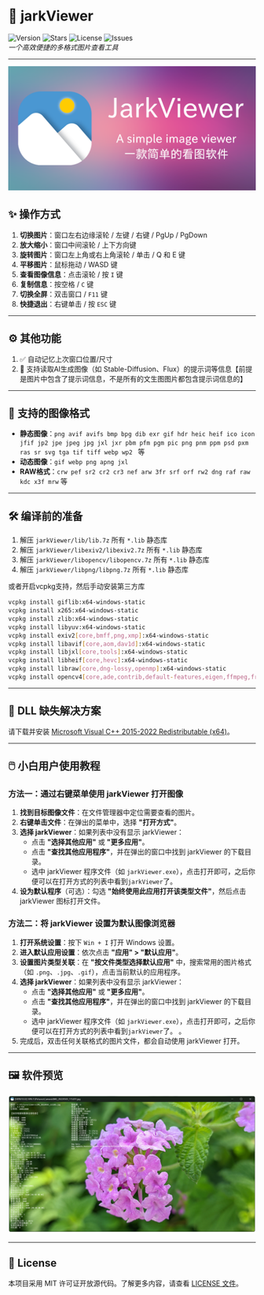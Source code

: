 # 🌟 jarkViewer 

![Version](https://img.shields.io/github/v/release/jark006/jarkViewer) ![Stars](https://img.shields.io/github/stars/jark006/jarkViewer) ![License](https://img.shields.io/github/license/jark006/jarkViewer) ![Issues](https://img.shields.io/github/issues/jark006/jarkViewer)  
*一个高效便捷的多格式图片查看工具*

---

![Preview](SocialPreview.png)

## ✨ 操作方式

1. **切换图片**：窗口左右边缘滚轮 / 左键 / 右键 / PgUp / PgDown  
1. **放大缩小**：窗口中间滚轮 / 上下方向键  
1. **旋转图片**：窗口左上角或右上角滚轮 / 单击 / Q 和 E 键  
1. **平移图片**：鼠标拖动 / WASD 键  
1. **查看图像信息**：点击滚轮 / 按 `I` 键  
1. **复制信息**：按空格 / `C` 键  
1. **切换全屏**：双击窗口 / `F11` 键  
1. **快捷退出**：右键单击 / 按 `ESC` 键

---

## ⚙️ 其他功能  

1. ✅ 自动记忆上次窗口位置/尺寸  
2. 📖 支持读取AI生成图像（如 Stable-Diffusion、Flux）的提示词等信息【前提是图片中包含了提示词信息，不是所有的文生图图片都包含提示词信息的】

---

## 📂 支持的图像格式

- **静态图像**：`png avif avifs bmp bpg dib exr gif hdr heic heif ico icon jfif jp2 jpe jpeg jpg jxl jxr pbm pfm pgm pic png pnm ppm psd pxm ras sr svg tga tif tiff webp wp2
` 等  
- **动态图像**：`gif webp png apng jxl`  
- **RAW格式**：`crw pef sr2 cr2 cr3 nef arw 3fr srf orf rw2 dng raf raw kdc x3f mrw` 等  

---

## 🛠️ 编译前的准备

1. 解压 `jarkViewer/lib/lib.7z` 所有 `*.lib` 静态库
2. 解压 `jarkViewer/libexiv2/libexiv2.7z` 所有 `*.lib` 静态库
3. 解压 `jarkViewer/libopencv/libopencv.7z` 所有 `*.lib` 静态库
4. 解压 `jarkViewer/libpng/libpng.7z` 所有 `*.lib` 静态库

或者开启vcpkg支持，然后手动安装第三方库
```sh
vcpkg install giflib:x64-windows-static
vcpkg install x265:x64-windows-static
vcpkg install zlib:x64-windows-static
vcpkg install libyuv:x64-windows-static
vcpkg install exiv2[core,bmff,png,xmp]:x64-windows-static
vcpkg install libavif[core,aom,dav1d]:x64-windows-static
vcpkg install libjxl[core,tools]:x64-windows-static
vcpkg install libheif[core,hevc]:x64-windows-static
vcpkg install libraw[core,dng-lossy,openmp]:x64-windows-static
vcpkg install opencv4[core,ade,contrib,default-features,eigen,ffmpeg,freetype,gdcm,gstreamer,halide,ipp,jasper,jpeg,lapack,nonfree,openexr,opengl,openjpeg,openmp,openvino,ovis,png,python,qt,quirc,sfm,tbb,tiff,vtk,vulkan,webp,world]:x64-windows-static
```

---

## 🔧 DLL 缺失解决方案

请下载并安装 [Microsoft Visual C++ 2015-2022 Redistributable (x64)](https://aka.ms/vs/17/release/vc_redist.x64.exe)。

---

## 🖱️ 小白用户使用教程  

### 方法一：通过右键菜单使用 jarkViewer 打开图像  

1. **找到目标图像文件**：在文件管理器中定位需要查看的图片。  
2. **右键单击文件**：在弹出的菜单中，选择 **"打开方式"**。  
3. **选择 jarkViewer**：如果列表中没有显示 jarkViewer：  
   - 点击 **"选择其他应用"** 或 **"更多应用"**。  
   - 点击 **"查找其他应用程序"**，并在弹出的窗口中找到 jarkViewer 的下载目录。  
   - 选中 jarkViewer 程序文件（如 `jarkViewer.exe`），点击打开即可，之后你便可以在打开方式的列表中看到`jarkViewer`了。  
4. **设为默认程序**（可选）：勾选 **"始终使用此应用打开该类型文件"**，然后点击 jarkViewer 图标打开文件。  

### 方法二：将 jarkViewer 设置为默认图像浏览器  

1. **打开系统设置**：按下 `Win + I` 打开 Windows 设置。  
2. **进入默认应用设置**：依次点击 **"应用" > "默认应用"**。  
3. **设置图片类型关联**：在 **"按文件类型选择默认应用"** 中，搜索常用的图片格式（如 `.png`、`.jpg`、`.gif`），点击当前默认的应用程序。  
4. **选择 jarkViewer**：如果列表中没有显示 jarkViewer：  
   - 点击 **"选择其他应用"** 或 **"更多应用"**。  
   - 点击 **"查找其他应用程序"**，并在弹出的窗口中找到 jarkViewer 的下载目录。  
   - 选中 jarkViewer 程序文件（如 `jarkViewer.exe`），点击打开即可，之后你便可以在打开方式的列表中看到`jarkViewer`了。  。    
5. 完成后，双击任何关联格式的图片文件，都会自动使用 jarkViewer 打开。

---

## 🖼️ 软件预览

![软件截图](preview.png)

---

## 📜 License

本项目采用 MIT 许可证开放源代码。了解更多内容，请查看 [LICENSE 文件](https://github.com/jark006/jarkViewer/blob/main/LICENSE)。
